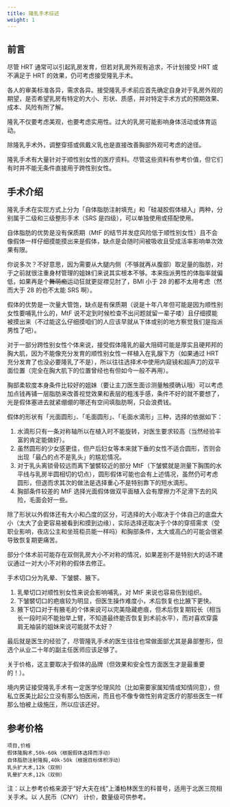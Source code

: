 ```yaml
---
title: 隆乳手术综述
weight: 1
---
```


## 前言

尽管 HRT 通常可以引起乳房发育，但若对乳房外观有追求，不计划接受 HRT 或不满足于 HRT 的效果，仍可考虑接受隆乳手术。

各人的审美标准各异，需求各异。接受隆乳手术前应首先确定自身对于乳房外观的期望，是否希望乳房有特定的大小、形状、质感，并对特定手术方式的预期效果、成本、风险有所了解。

隆乳不仅要考虑美观，也要考虑实用性。过大的乳房可能影响身体活动或体育运动。

除隆乳手术外，调整穿搭或佩戴义乳也是直接改善胸部外观可考虑的途径。

隆乳手术有大量针对于顺性别女性的医疗资料。尽管这些资料有参考价值，但它们有时并不能无条件直接用于跨性别女性。

## 手术介绍

隆乳手术在实现方式上分为「自体脂肪注射填充」和「硅凝胶假体植入」两种，分别属于二级和三级整形手术（SRS 是四级），可以单独使用或搭配使用。

自体脂肪的优势是没有保质期（MtF 的结节并发症风险低于顺性别女性）且不会像假体一样仔细摸能摸出来是假体，缺点是会随时间被吸收且受成活率影响单次效果有限。

你说多次？不好意思，因为需要从大腿内侧（不够就再从腹部）取足量的脂肪，对于之前就很注重身材管理的姐妹们来说其实根本不够。本来指派男性的体脂率就偏低，如果再是个<del>舞萌痴</del>运动狂就更捉襟见肘了，BMI 小于 28 的都不太用考虑（然而大于 28 的也不太能 SRS 啊）。

假体的优势是一次量大管饱，缺点是有保质期（说是十年八年但可能是因为顺性别女性要哺乳什么的，MtF 说不定到时候检查不出问题就留一辈子喽）且仔细摸能被摸出来（不过能这么仔细摸咱们的人应该早就从下体或别的地方察觉我们是指派男性了吧）。

对于一部分跨性别女性个体来说，接受假体隆乳的最大阻碍可能是厚实且硬邦邦的胸大肌，因为不能像充分发育的顺性别女性一样植入在乳腺下方（如果通过 HRT 充分发育了也没必要隆乳了不是），所以往往选择术中使用内窥镜和超声刀的双平面位置（完全在胸大肌下的位置曾经也有但如今一般不再用）。

胸部柔软度本身条件比较好的姐妹（要让主刀医生面诊测量触摸确认哦）可以考虑加点钱再铺一层脂肪来改善视觉效果和表层的粗浅手感，条件不好的就不要想了，光是假体塞进去就紧绷绷的哪还有空间填脂肪啊，只会浪费钱。

假体的形状有「光面圆形」、「毛面圆形」、「毛面水滴形」三种，选择的依据如下：

1. 水滴形只有一条对称轴所以在植入时不能旋转，对医生要求较高（当然经验丰富的肯定能做好）。
1. 虽然圆形的少女感更佳，但产后妇女等本来就下垂的女性不适合圆形，否则会出现「最凸的点不是乳头」的尴尬情况。
1. 对于乳头离锁骨较远而离下皱襞较近的部分 MtF（下皱襞就是测量下胸围的水平线与乳房半圆相切的切点），圆形假体可能也会有上述情况，虽然仍可考虑圆形，但退而求其次的做法是选择重心不是特别靠下的短水滴形。
1. 胸部条件较差的 MtF 选择光面假体做双平面植入会有摩擦力不足滑下去的风险，毛面会好一些。

除了形状以外假体还有大小和凸度的区分，可选择的大小取决于个体自己的底盘大小（太大了会更容易被看到和摸到边缘），实际选择还取决于个体的穿搭需求（受职业影响，夜店公主和坐班柜员能一样吗）和胸部条件，太大或高凸的可能会很紧导致恢复期更痛苦。

部分个体术前可能存在双侧乳房大小不对称的情况，如果差别不是特别大的话不建议通过一对大小不对称的假体去修正。

手术切口分为乳晕、下皱襞、腋下。

1. 乳晕切口对顺性别女性来说会影响哺乳，对 MtF 来说也容易伤到组织。
1. 下皱襞切口的疤痕较为明显，但医生操作难度小，术后恢复也比腋下更快。
1. 腋下切口对于有腋毛的个体来说可以完美隐藏疤痕，但术后恢复期较长（相当长一段时间不能抬举上臂，不知道最终能否恢复到术前水平），而对喜欢穿露肩无袖装的姐妹来说可能就不太好？

最后就是医生的经验了，尽管隆乳手术的医生往往也常做面部尤其是鼻部整形，但选个从业二十年的副主任医师应该足够了。

关于价格，这主要取决于假体的品牌（但效果和安全性方面医生才是最重要的！）。

境内男证接受隆乳手术有一定医学伦理风险（比如需要家属知情或知情同意），但私立医美比起公立没有那么怕医闹，而且也不像专做性别肯定医疗的那些医生一样那么怕被上级施压，所以应该还好。

## 参考价格

```csv
项目,价格
假体隆胸术,50k-60k（根据假体选择而浮动）
自体脂肪注射隆胸,40k-50k（根据目标体积浮动）
乳头扩大术,12k（双侧）
乳晕扩大术,12k（双侧）
```

注：以上参考价格来源于“好大夫在线”上潘柏林医生的科普号，适用于北医三院相关手术。以 人民币（CNY） 计价，数量级可供参考。
